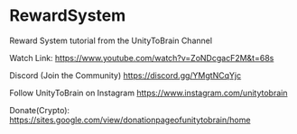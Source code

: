 # RewardSystem
Reward System tutorial from the UnityToBrain Channel
 
 Watch Link:
 https://www.youtube.com/watch?v=ZoNDcgacF2M&t=68s
 
 Discord (Join the Community)
https://discord.gg/YMgtNCqYjc

Follow UnityToBrain on Instagram
https://www.instagram.com/unitytobrain

Donate(Crypto):
https://sites.google.com/view/donationpageofunitytobrain/home
